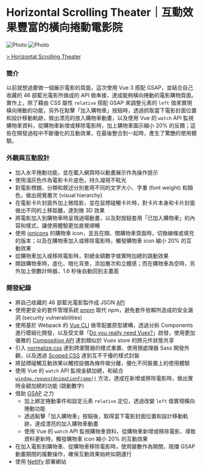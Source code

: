 # Horizontal Scrolling Theater｜互動效果豐富的橫向捲動電影院

<!-- [![Photo](https://cdn.dribbble.com/users/3800131/screenshots/15248388/media/f16a9eeb6cf47b6c49cd5bf0af2150c2.png)](https://dribbble.com/raychangdesign) -->
![Photo](https://cdn.dribbble.com/users/3800131/screenshots/15248422/media/0c99f9e93cfb27b6d6c3bde349bd81df.png)
![Photo](https://cdn.dribbble.com/users/3800131/screenshots/15248445/media/ae8d01470a0c24e09cd7c2fb58bc1289.png)

[> Horizontal Scrolling Theater](https://vuejs-theater.netlify.app/)

### 簡介
以前就想過要做一個展示電影的頁面，這次使用 Vue 3 搭配 GSAP，並結合自己收藏的 46 部藍光電影所做成的 API 做串接，達成能夠橫向捲動的電影購物頁面。實作上，除了藉由 CSS 屬性 `relative` 搭配 GSAP 來調整元素的 `left` 值來實現橫向捲動的功能，另外在點擊「加入購物車」按鈕時，透過抓取當下電影封面位置和設計移動軌跡，做出漂亮的放入購物車動畫，以及使用 Vue 的 `watch` API 監視購物車資料，從購物車新增或移除電影時，加上購物車圖示縮小 20% 的反饋；這些在開發過程中不斷優化的互動效果，在最後整合到一起時，產生了驚艷的使用體驗。

### 外觀與互動設計
- 加入水平捲動功能，並在載入網頁時以動畫展示作為操作提示
- 使用淺灰色作為電影卡片底色，持久凝視不眩光
- 對電影標題、分類和敘述分別套用不同的文字大小、字重 (font weight) 和顏色，做出視覺層次 (visual hierarchy)
- 在電影卡片封面外加上微陰影，並在鼠標碰觸卡片時，對卡片本身和卡片封面做出不同的上移距離，達到微 3D 效果
- 將電影加入到購物車時呈現過場動畫，以及對按鈕套用「已加入購物車」的內容和樣式，讓使用體驗更加直覺順暢
- 使用 [ionicons](https://ionicons.com/) 的購物車 icon，並且在開、關購物車頁面時，切換線條或填充的版本；以及在購物車加入或移除電影時，觸發購物車 icon 縮小 20% 的互動效果
- 從購物車加入或移除電影時，對總金額數字做實時加總的跳動效果
- 開啟購物車時，虛化、暗化背景，添加層次和立體感；而在購物車為空時，另外加上倒數計時器，1.6 秒後自動回到主畫面

### 開發紀錄
- 將自己收藏的 46 部藍光電影製作成 JSON [API](https://raw.githubusercontent.com/rayc2045/horizontal-scrolling-theater/master/src/data/movie.json)
- 使用更安全的套件管理系統 [pnpm](https://pnpm.io/) 取代 npm，避免套件依賴所造成的安全漏洞 (security vulnerabilities)
- 使用基於 Webpack 的 [Vue CLI](https://cli.vuejs.org/) 做零配置原型建構，透過分拆 Components 進行模組化開發，以及受文章「[Do you really need Vuex?](https://blog.logrocket.com/do-you-really-need-vuex/)」啟發，使用更加優雅的 [Composition API](https://v3.vuejs.org/guide/composition-api-introduction.html#why-composition-api) 達到類似於 Vuex store 的跨元件狀態共享
- 引入 [normalize.css](https://github.com/necolas/normalize.css/) 達到跨瀏覽器的樣式重置、使用預處理器 Sass 開發外觀，以及透過 [Scoped CSS](https://vue-loader.vuejs.org/guide/scoped-css.html#mixing-local-and-global-styles) 達到互不干擾的樣式封裝
- 將鼠標碰觸互動效果以觸控設備為條件做分離，優化不同裝置上的使用體驗
- 使用 Vue 的 `watch` API 監視金額加總，和結合 [`window.requestAnimationFrame()`](https://developer.mozilla.org/zh-TW/docs/Web/API/window/requestAnimationFrame) 方法，達成在新增或移除電影時，做出實時金額加總的功能 (跳動數字)
- 借助 [GSAP](https://greensock.com/gsap/) 之力
  - 加上綁定捲動事件和設定元素 `relative` 定位，透過改變 `left` 值實現橫向捲動功能
  - 透過點擊「加入購物車」按鈕後，取得當下電影封面位置和設計移動軌跡，達成漂亮的加入購物車動畫
  - 使用 Vue 的 `watch` API 監視購物車資料，從購物車新增或移除電影、導致資料更新時，觸發購物車 icon 縮小 20% 的互動效果
- 在加入電影到購物車、從購物車移除電影時，使用變數作為開關，阻擋 GSAP 動畫期間的複數操作，確保互動效果始終如期運行
- 使用 [Netlify](https://www.netlify.com/) 部署網站
